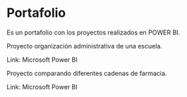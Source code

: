 # Portafolio
Es un portafolio con los proyectos realizados en POWER BI.

Proyecto organización administrativa de una escuela.

Link: Microsoft Power BI 

Proyecto comparando diferentes cadenas de farmacia.

Link: Microsoft Power BI

